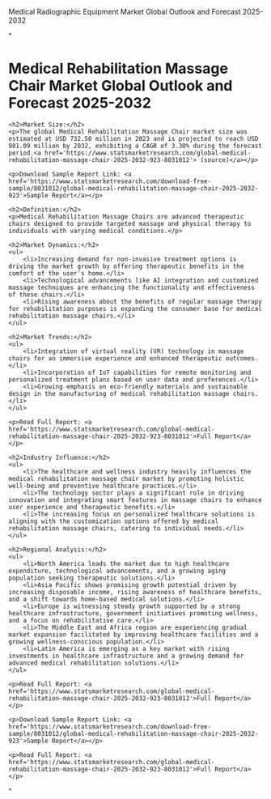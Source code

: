 Medical Radiographic Equipment Market Global Outlook and Forecast 2025-2032

"<!DOCTYPE html>
<html lang=""en"">

<head>
    <meta charset=""UTF-8"">
    <meta http-equiv=""X-UA-Compatible"" content=""IE=edge"">
    <meta name=""viewport"" content=""width=device-width, initial-scale=1.0"">
    <title>Medical Rehabilitation Massage Chair Market Global Outlook and Forecast 2025-2032</title>
</head>

<body>
    <h1>Medical Rehabilitation Massage Chair Market Global Outlook and Forecast 2025-2032</h1>

    <h2>Market Size:</h2>
    <p>The global Medical Rehabilitation Massage Chair market size was estimated at USD 732.50 million in 2023 and is projected to reach USD 981.09 million by 2032, exhibiting a CAGR of 3.30% during the forecast period.<a href='https://www.statsmarketresearch.com/global-medical-rehabilitation-massage-chair-2025-2032-923-8031012'> (source)</a></p>

    <p>Download Sample Report Link: <a href='https://www.statsmarketresearch.com/download-free-sample/8031012/global-medical-rehabilitation-massage-chair-2025-2032-923'>Sample Report</a></p>

    <h2>Definition:</h2>
    <p>Medical Rehabilitation Massage Chairs are advanced therapeutic chairs designed to provide targeted massage and physical therapy to individuals with varying medical conditions.</p>
    
    <h2>Market Dynamics:</h2>
    <ul>
        <li>Increasing demand for non-invasive treatment options is driving the market growth by offering therapeutic benefits in the comfort of the user's home.</li>
        <li>Technological advancements like AI integration and customized massage techniques are enhancing the functionality and effectiveness of these chairs.</li>
        <li>Rising awareness about the benefits of regular massage therapy for rehabilitation purposes is expanding the consumer base for medical rehabilitation massage chairs.</li>
    </ul>

    <h2>Market Trends:</h2>
    <ul>
        <li>Integration of virtual reality (VR) technology in massage chairs for an immersive experience and enhanced therapeutic outcomes.</li>
        <li>Incorporation of IoT capabilities for remote monitoring and personalized treatment plans based on user data and preferences.</li>
        <li>Growing emphasis on eco-friendly materials and sustainable design in the manufacturing of medical rehabilitation massage chairs.</li>
    </ul>
    
    <p>Read Full Report: <a href='https://www.statsmarketresearch.com/global-medical-rehabilitation-massage-chair-2025-2032-923-8031012'>Full Report</a></p>

    <h2>Industry Influence:</h2>
    <ul>
        <li>The healthcare and wellness industry heavily influences the medical rehabilitation massage chair market by promoting holistic well-being and preventive healthcare practices.</li>
        <li>The technology sector plays a significant role in driving innovation and integrating smart features in massage chairs to enhance user experience and therapeutic benefits.</li>
        <li>The increasing focus on personalized healthcare solutions is aligning with the customization options offered by medical rehabilitation massage chairs, catering to individual needs.</li>
    </ul>

    <h2>Regional Analysis:</h2>
    <ul>
        <li>North America leads the market due to high healthcare expenditure, technological advancements, and a growing aging population seeking therapeutic solutions.</li>
        <li>Asia Pacific shows promising growth potential driven by increasing disposable income, rising awareness of healthcare benefits, and a shift towards home-based medical solutions.</li>
        <li>Europe is witnessing steady growth supported by a strong healthcare infrastructure, government initiatives promoting wellness, and a focus on rehabilitative care.</li>
        <li>The Middle East and Africa region are experiencing gradual market expansion facilitated by improving healthcare facilities and a growing wellness-conscious population.</li>
        <li>Latin America is emerging as a key market with rising investments in healthcare infrastructure and a growing demand for advanced medical rehabilitation solutions.</li>
    </ul>
    
    <p>Read Full Report: <a href='https://www.statsmarketresearch.com/global-medical-rehabilitation-massage-chair-2025-2032-923-8031012'>Full Report</a></p>

    <p>Download Sample Report Link: <a href='https://www.statsmarketresearch.com/download-free-sample/8031012/global-medical-rehabilitation-massage-chair-2025-2032-923'>Sample Report</a></p>

    <p>Read Full Report: <a href='https://www.statsmarketresearch.com/global-medical-rehabilitation-massage-chair-2025-2032-923-8031012'>Full Report</a></p>
    
</body>

</html>"
